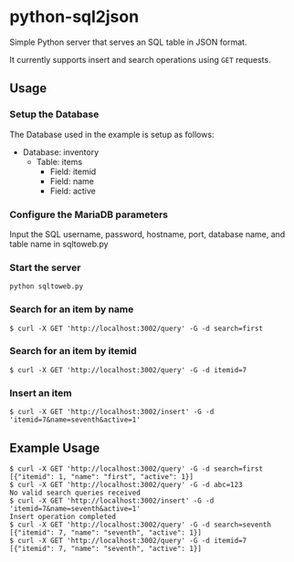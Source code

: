 # python-sql2json

Simple Python server that serves an SQL table in JSON format.

It currently supports insert and search operations using `GET` requests.

## Usage

### Setup the Database

The Database used in the example is setup as follows:

* Database: inventory
    * Table: items
        * Field: itemid
        * Field: name
        * Field: active

### Configure the MariaDB parameters

Input the SQL username, password, hostname, port, database name, and table name in sqltoweb.py

### Start the server

`python sqltoweb.py`

### Search for an item by name

`$ curl -X GET 'http://localhost:3002/query' -G -d search=first`

### Search for an item by itemid

`$ curl -X GET 'http://localhost:3002/query' -G -d itemid=7`

### Insert an item

`$ curl -X GET 'http://localhost:3002/insert' -G -d 'itemid=7&name=seventh&active=1'`

## Example Usage

```
$ curl -X GET 'http://localhost:3002/query' -G -d search=first
[{"itemid": 1, "name": "first", "active": 1}]
$ curl -X GET 'http://localhost:3002/query' -G -d abc=123
No valid search queries received
$ curl -X GET 'http://localhost:3002/insert' -G -d 'itemid=7&name=seventh&active=1'
Insert operation completed
$ curl -X GET 'http://localhost:3002/query' -G -d search=seventh
[{"itemid": 7, "name": "seventh", "active": 1}]
$ curl -X GET 'http://localhost:3002/query' -G -d itemid=7
[{"itemid": 7, "name": "seventh", "active": 1}]
```
